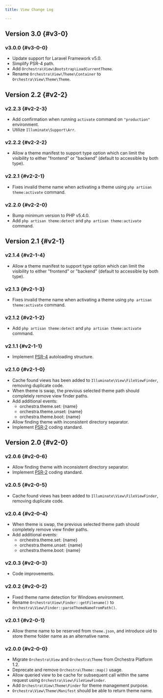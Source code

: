 ```yaml
---
title: View Change Log

---
```


## Version 3.0 {#v3-0}

### v3.0.0 {#v3-0-0}

* Update support for Laravel Framework v5.0.
* Simplify PSR-4 path.
* Add `Orchestra\View\Bootstrap\LoadCurrentTheme`.
* Rename `Orchestra\View\Theme\Container` to `Orchestra\View\Theme\Theme`.

## Version 2.2 {#v2-2}

### v2.2.3 {#v2-2-3}

* Add confirmation when running `activate` command on `"production"` environment.
* Utilize `Illuminate\Support\Arr`.

### v2.2.2 {#v2-2-2}

* Allow a theme manifest to support type option which can limit the visibility to either "frontend" or "backend" (default to accessible by both type).

### v2.2.1 {#v2-2-1}

* Fixes invalid theme name when activating a theme using `php artisan theme:activate` command.

### v2.2.0 {#v2-2-0}

* Bump minimum version to PHP v5.4.0.
* Add `php artisan theme:detect` and `php artisan theme:activate` command.

## Version 2.1 {#v2-1}

### v2.1.4 {#v2-1-4}

* Allow a theme manifest to support type option which can limit the visibility to either "frontend" or "backend" (default to accessible by both type).

### v2.1.3 {#v2-1-3}

* Fixes invalid theme name when activating a theme using `php artisan theme:activate` command.

### v2.1.2 {#v2-1-2}

* Add `php artisan theme:detect` and `php artisan theme:activate` command.

### v2.1.1 {#v2-1-1}

* Implement [PSR-4](https://github.com/php-fig/fig-standards/blob/master/proposed/psr-4-autoloader/psr-4-autoloader.md) autoloading structure.

### v2.1.0 {#v2-1-0}

* Cache found views has been added to `Illuminate\View\FileViewFinder`, removing duplicate code.
* When theme is swap, the previous selected theme path should completely remove view finder paths.
* Add additional events:
  - orchestra.theme.set: {name}
  - orchestra.theme.unset: {name}
  - orchestra.theme.boot: {name}
* Allow finding theme with inconsistent directory separator.
* Implement [PSR-2](https://github.com/php-fig/fig-standards/blob/master/accepted/PSR-2-coding-style-guide.md) coding standard.

## Version 2.0 {#v2-0}

### v2.0.6 {#v2-0-6}

* Allow finding theme with inconsistent directory separator.
* Implement [PSR-2](https://github.com/php-fig/fig-standards/blob/master/accepted/PSR-2-coding-style-guide.md) coding standard.

### v2.0.5 {#v2-0-5}

* Cache found views has been added to `Illuminate\View\FileViewFinder`, removing duplicate code.

### v2.0.4 {#v2-0-4}

* When theme is swap, the previous selected theme path should completely remove view finder paths.
* Add additional events:
  - orchestra.theme.set: {name}
  - orchestra.theme.unset: {name}
  - orchestra.theme.boot: {name}

### v2.0.3 {#v2-0-3}

* Code improvements.

### v2.0.2 {#v2-0-2}

* Fixed theme name detection for Windows environment.
* Rename `Orchestra\View\Finder::getFilename()` to `Orchestra\View\Finder::parseThemeNameFromPath()`.

### v2.0.1 {#v2-0-1}

* Allow theme name to be reserved from `theme.json`, and introduce uid to store theme folder name as an alternative name.

### v2.0.0 {#v2-0-0}

* Migrate `Orchestra\View` and `Orchestra\Theme` from Orchestra Platform 1.2.
* Deprecate and remove `Orchestra\Theme::map()` usage.
* Allow queried view to be cache for subsequent call within the same request using `Orchestra\View\FileViewFinder`.
* Add `Orchestra\View\Theme\Finder` for theme management purpose.
* `Orchestra\View\Theme\Manifest` should be able to return theme name.
